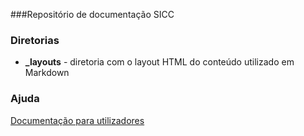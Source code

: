 ###Repositório de documentação SICC

### Diretorias

* **_layouts** - diretoria com o layout HTML do conteúdo utilizado em Markdown

### Ajuda

<a href="https://spmssicc.github.io/pages" target="blank">Documentação para utilizadores</a>
